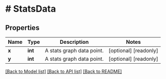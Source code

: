 # # StatsData

## Properties

Name | Type | Description | Notes
------------ | ------------- | ------------- | -------------
**x** | **int** | A stats graph data point. | [optional] [readonly]
**y** | **int** | A stats graph data point. | [optional] [readonly]

[[Back to Model list]](../../README.md#models) [[Back to API list]](../../README.md#endpoints) [[Back to README]](../../README.md)
